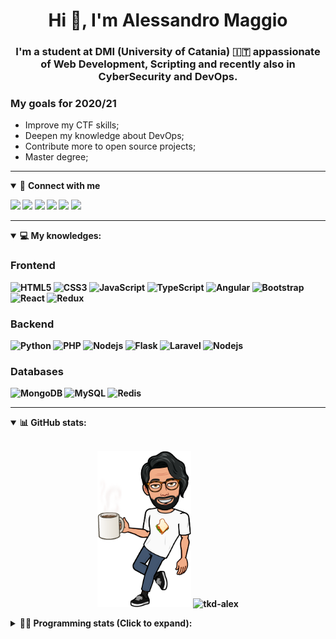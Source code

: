<h1 align="center">Hi 👋, I'm Alessandro Maggio</h1>
<h3 align="center">I'm a student at DMI (University of Catania) 🇮🇹 appassionate of Web Development, Scripting and recently also in CyberSecurity and DevOps.</h3>

### My goals for 2020/21
- Improve my CTF skills;
- Deepen my knowledge about DevOps;
- Contribute more to open source projects;
- Master degree;

____

<details open>
<summary>🤝 <b>Connect with me<b></summary>

<p align = "center">

[<img src="https://img.shields.io/badge/twitter-1DA1F2.svg?&style=for-the-badge&logo=twitter&logoColor=white" />](https://twitter.com/TkdAxel)
[<img src ="https://img.shields.io/badge/portfolio-web-%23.svg?&style=for-the-badge&logo=&logoColor=white%22">](https://alessandromaggio.it/)
[<img src ="https://img.shields.io/badge/Telegram-1ca0f1.svg?&style=for-the-badge&logo=Telegram&logoColor=white%22&link=https://t.me/TkdAlex">](https://t.me/TkdAlex/)
[<img src="https://img.shields.io/badge/gmail-c14438.svg?&style=for-the-badge&logo=Gmail&logoColor=white&link=mailto:alex.tkd.alex@gmail.com"/>](mailto:alex.tkd.alex@gmail.com)
[<img src="https://img.shields.io/badge/linkedin-0077B5.svg?&style=for-the-badge&logo=linkedin&logoColor=white" />](https://www.linkedin.com/in/aalessandromaggio/)
[<img src = "https://img.shields.io/badge/instagram-E4405F.svg?&style=for-the-badge&logo=instagram&logoColor=white">](https://www.instagram.com/tkd_alex/)
<!--- [![Visits Badge](https://badges.pufler.dev/visits/tkd-alex/tkd-alex?style=for-the-badge&color=blue)](https://github.com/tkd-alex/tkd-alex) -->

</p>

</details>

---

<details open>
<summary>💻 <b>My knowledges</b>: </summary>

### Frontend
![HTML5](https://img.shields.io/badge/-HTML5-E34F26.svg?style=for-the-badge&logo=html5&logoColor=ffffff)
![CSS3](https://img.shields.io/badge/-CSS3-1572B6.svg?style=for-the-badge&logo=css3)
![JavaScript](https://img.shields.io/badge/-JavaScript-282C34?style=for-the-badge&logo=javascript)
![TypeScript](https://img.shields.io/badge/-TypeScript-007ACC?style=for-the-badge&logo=typescript)
![Angular](https://img.shields.io/badge/-Angular-DD0031?style=for-the-badge&logo=angular)
![Bootstrap](https://img.shields.io/badge/-Bootstrap-563D7C.svg?style=for-the-badge&logo=bootstrap)
![React](https://img.shields.io/badge/-React-282C34.svg?style=for-the-badge&logo=react&logoColor=ffffff)
![Redux](https://img.shields.io/badge/-Redux-764ABC.svg?style=for-the-badge&logo=redux)

### Backend
![Python](https://img.shields.io/badge/-Python-3776AB.svg?style=for-the-badge&logo=Python&logoColor=ffffff)
![PHP](https://img.shields.io/badge/-PHP-777BB4.svg?style=for-the-badge&logo=PHP&logoColor=ffffff)
![Nodejs](https://img.shields.io/badge/-Bash-4EAA25.svg?style=for-the-badge&logo=gnu-bash&logoColor=ffffff)
![Flask](https://img.shields.io/badge/-Flask-282C34.svg?style=for-the-badge&logo=flask)
![Laravel](https://img.shields.io/badge/-Laravel-FF2D20.svg?style=for-the-badge&logo=laravel&logoColor=ffffff)
![Nodejs](https://img.shields.io/badge/-Nodejs-339933.svg?style=for-the-badge&logo=Node.js&logoColor=ffffff)

### Databases
![MongoDB](https://img.shields.io/badge/-MongoDB-47A248?style=for-the-badge&logo=mongodb&logoColor=ffffff)
![MySQL](https://img.shields.io/badge/-MySQL-4479A1?style=for-the-badge&logo=mysql&logoColor=ffffff)
![Redis](https://img.shields.io/badge/-Redis-DC382D?style=for-the-badge&logo=Redis&logoColor=ffffff)

</details>

---

<details open>
 <summary>📊 <b>GitHub stats</b>: </summary>

<br>

<p align = "center">
    <img src="https://raw.githubusercontent.com/Tkd-Alex/tkd-alex/master/images/321517cd-ff68-41a7-b0d1-e765680568a7-8b6448d9-c944-4146-b633-adbdd25cb471-v1.png" height="250" />
    <img src="https://github-readme-stats.vercel.app/api?username=tkd-alex&show_icons=true&count_private=true&hide_border=true&line_height=25" alt="tkd-alex">
</p>

</design>

<details>
 <summary>👨‍💻 <b>Programming stats (Click to expand)</b>: </summary>
 
<!--START_SECTION:waka-->
**I'm an Early 🐤** 

```text
🌞 Morning    425 commits    █████░░░░░░░░░░░░░░░░░░░░   22.08% 
🌆 Daytime    785 commits    ██████████░░░░░░░░░░░░░░░   40.78% 
🌃 Evening    659 commits    ████████░░░░░░░░░░░░░░░░░   34.23% 
🌙 Night      56 commits     ░░░░░░░░░░░░░░░░░░░░░░░░░   2.91%

```
📅 **I'm Most Productive on Wednesday** 

```text
Monday       308 commits    ████░░░░░░░░░░░░░░░░░░░░░   16.0% 
Tuesday      314 commits    ████░░░░░░░░░░░░░░░░░░░░░   16.31% 
Wednesday    351 commits    ████░░░░░░░░░░░░░░░░░░░░░   18.23% 
Thursday     328 commits    ████░░░░░░░░░░░░░░░░░░░░░   17.04% 
Friday       257 commits    ███░░░░░░░░░░░░░░░░░░░░░░   13.35% 
Saturday     198 commits    ██░░░░░░░░░░░░░░░░░░░░░░░   10.29% 
Sunday       169 commits    ██░░░░░░░░░░░░░░░░░░░░░░░   8.78%

```


📊 **This Week I Spent My Time On** 

```text
⌚︎ Time Zone: Europe/Rome

💬 Programming Languages: 
JavaScript               25 hrs 22 mins      █████████████████░░░░░░░░   68.33% 
Python                   5 hrs 28 mins       ███░░░░░░░░░░░░░░░░░░░░░░   14.75% 
HTML                     1 hr 57 mins        █░░░░░░░░░░░░░░░░░░░░░░░░   5.27% 
JSON                     1 hr 1 min          ░░░░░░░░░░░░░░░░░░░░░░░░░   2.76% 
Groovy                   39 mins             ░░░░░░░░░░░░░░░░░░░░░░░░░   1.75%

🔥 Editors: 
VS Code                  24 hrs 42 mins      ████████████████░░░░░░░░░   66.54% 
Sublime Text             12 hrs 25 mins      ████████░░░░░░░░░░░░░░░░░   33.46%

🐱‍💻 Projects: 
PandaScripts-Chrome-Exten18 hrs 46 mins      ████████████░░░░░░░░░░░░░   50.54% 
Unknown Project          12 hrs 11 mins      ████████░░░░░░░░░░░░░░░░░   32.82% 
ReactNative              4 hrs 54 mins       ███░░░░░░░░░░░░░░░░░░░░░░   13.2% 
mobile-app               30 mins             ░░░░░░░░░░░░░░░░░░░░░░░░░   1.37% 
Downloads                13 mins             ░░░░░░░░░░░░░░░░░░░░░░░░░   0.63%

💻 Operating System: 
Linux                    37 hrs 8 mins       █████████████████████████   100.0%

```

**I Mostly Code in Python** 

```text
Python                   29 repos            ██████████░░░░░░░░░░░░░░░   40.28% 
JavaScript               13 repos            ████░░░░░░░░░░░░░░░░░░░░░   18.06% 
PHP                      5 repos             █░░░░░░░░░░░░░░░░░░░░░░░░   6.94% 
CSS                      5 repos             █░░░░░░░░░░░░░░░░░░░░░░░░   6.94% 
HTML                     5 repos             █░░░░░░░░░░░░░░░░░░░░░░░░   6.94%

```



<!--END_SECTION:waka-->

</details>
